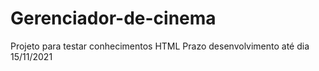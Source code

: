# Gerenciador-de-cinema
Projeto para testar conhecimentos HTML
Prazo desenvolvimento até dia 15/11/2021
